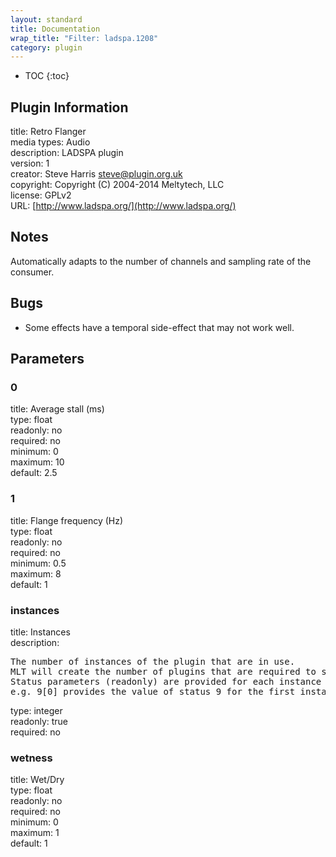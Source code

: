 ```yaml
---
layout: standard
title: Documentation
wrap_title: "Filter: ladspa.1208"
category: plugin
---
```

* TOC
{:toc}

## Plugin Information

title: Retro Flanger  
media types:
Audio  
description: LADSPA plugin  
version: 1  
creator: Steve Harris <steve@plugin.org.uk>  
copyright: Copyright (C) 2004-2014 Meltytech, LLC  
license: GPLv2  
URL: [http://www.ladspa.org/](http://www.ladspa.org/)  

## Notes

Automatically adapts to the number of channels and sampling rate of the consumer.

## Bugs

* Some effects have a temporal side-effect that may not work well.


## Parameters

### 0

title: Average stall (ms)    
type: float  
readonly: no  
required: no  
minimum: 0  
maximum: 10  
default: 2.5  

### 1

title: Flange frequency (Hz)    
type: float  
readonly: no  
required: no  
minimum: 0.5  
maximum: 8  
default: 1  

### instances

title: Instances    
description:
<pre>
The number of instances of the plugin that are in use.
MLT will create the number of plugins that are required to support the number of audio channels.
Status parameters (readonly) are provided for each instance and are accessed by specifying the instance number after the identifier (starting at zero).
e.g. 9[0] provides the value of status 9 for the first instance.
</pre>
type: integer  
readonly: true  
required: no  

### wetness

title: Wet/Dry    
type: float  
readonly: no  
required: no  
minimum: 0  
maximum: 1  
default: 1  

